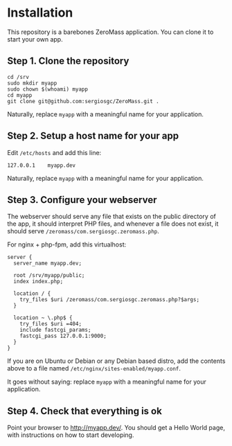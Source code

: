 Installation
============

This repository is a barebones ZeroMass application. You can clone it to start your own app.

## Step 1. Clone the repository

    cd /srv
    sudo mkdir myapp
    sudo chown $(whoami) myapp
    cd myapp
    git clone git@github.com:sergiosgc/ZeroMass.git .

Naturally, replace `myapp` with a meaningful name for your application.

## Step 2. Setup a host name for your app

Edit `/etc/hosts` and add this line:

    127.0.0.1    myapp.dev

Naturally, replace `myapp` with a meaningful name for your application.

## Step 3. Configure your webserver

The webserver should serve any file that exists on the public directory of the app, it should interpret PHP files, and whenever a file does not exist, it should serve `/zeromass/com.sergiosgc.zeromass.php`. 

For nginx + php-fpm, add this virtualhost:

    server {
      server_name myapp.dev;
    
      root /srv/myapp/public;
      index index.php;
    
      location / {
        try_files $uri /zeromass/com.sergiosgc.zeromass.php?$args;
      }
    
      location ~ \.php$ {
        try_files $uri =404;
        include fastcgi_params;
        fastcgi_pass 127.0.0.1:9000;
      }
    }
   
If you are on Ubuntu or Debian or any Debian based distro, add the contents above to a file named `/etc/nginx/sites-enabled/myapp.conf`.

It goes without saying: replace `myapp` with a meaningful name for your application.

## Step 4. Check that everything is ok

Point your browser to http://myapp.dev/. You should get a Hello World page, with instructions on how to start developing.
